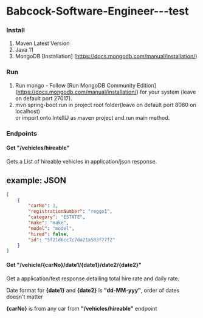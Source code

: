 # Babcock-Software-Engineer---test

### Install ###

1. Maven Latest Version
2. Java 11
3. MongoDB   [Installation] (https://docs.mongodb.com/manual/installation/)

### Run ###

1. Run mongo - Follow [Run MongoDB Community Edition] (https://docs.mongodb.com/manual/installation/) for your system (leave on default port 27017).
2. mvn spring-boot:run in project root folder(leave on default port 8080 on localhost)  
  or import onto IntelliJ as maven project and run main method.

### Endpoints ###

#### Get "/vehicles/hireable" ####

Gets a List of hireable vehicles in application/json response.

example:
JSON
----

```json
[
    {
        "carNo": 1,
        "registrationNumber": "reggo1",
        "category": "ESTATE",
        "make": "make",
        "model": "model",
        "hired": false,
        "id": "5f21d6cc7c7da21a583f77f2"
    }
]
```
#### Get "/vehicle/{carNo}/date1/{date1}/date2/{date2}" ####

Get a application/text response detailing total hire rate and daily rate.

Date format for **{date1}** and **{date2}** is **"dd-MM-yyy"**, order of dates doesn't matter

**{carNo}** is from any car from **"/vehicles/hireable"** endpoint

